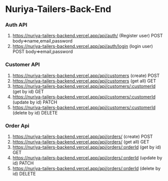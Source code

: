 # Nuriya-Tailers-Back-End
### Auth API
1. https://nuriya-tailers-backend.vercel.app/api/auth/       (Register user) POST body=>name,email,password <br/>
2. https://nuriya-tailers-backend.vercel.app/api/auth/login  (login user)    POST body=>email,password
### Customer API
1.  https://nuriya-tailers-backend.vercel.app/api/customers              (create)        POST
2.  https://nuriya-tailers-backend.vercel.app/api/customers              (get all)       GET
3.  https://nuriya-tailers-backend.vercel.app/api/customers/:customerId  (get by id)     GET
4.  https://nuriya-tailers-backend.vercel.app/api/customers/:customerId  (update by id)  PATCH
5.  https://nuriya-tailers-backend.vercel.app/api/customers/:customerId  (delete by id)  DELETE
### Order Api
1. https://nuriya-tailers-backend.vercel.app/api/orders/          (create)         POST 
1. https://nuriya-tailers-backend.vercel.app/api/orders/          (get all)        GET 
2. https://nuriya-tailers-backend.vercel.app/api/orders/:orderId  (get by id)      GET
3. https://nuriya-tailers-backend.vercel.app/api/orders/:orderId  (update by id)   PATCH
4. https://nuriya-tailers-backend.vercel.app/api/orders/:orderId  (delete by id)   DELETE

